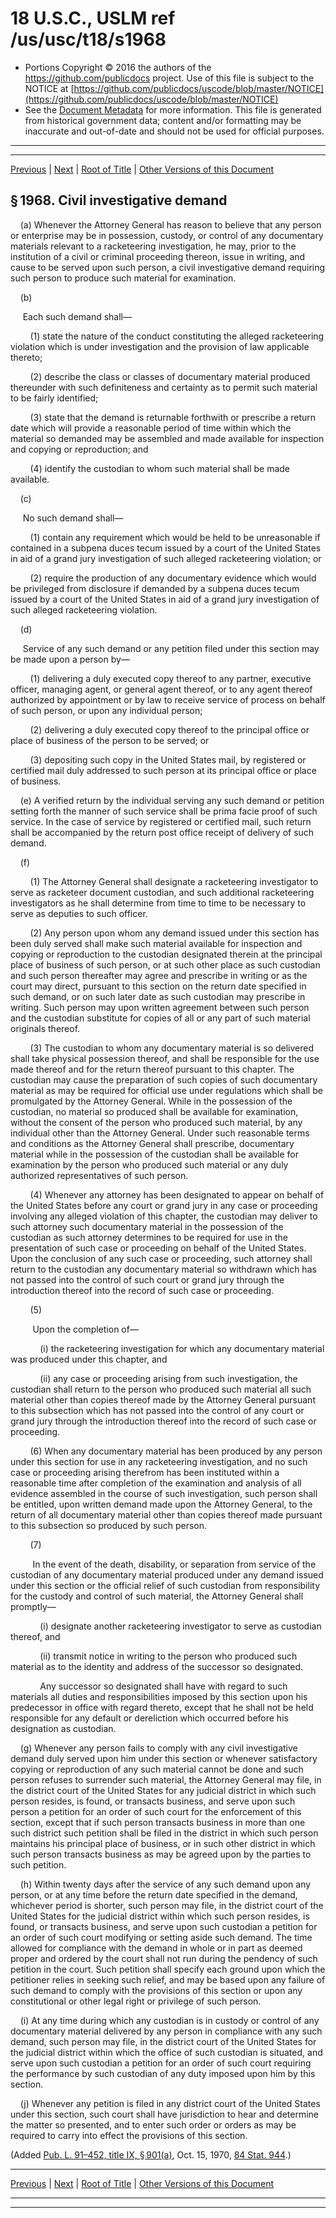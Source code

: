 ---
---

# 18 U.S.C., USLM ref /us/usc/t18/s1968

* Portions Copyright © 2016 the authors of the https://github.com/publicdocs project.
  Use of this file is subject to the NOTICE at [https://github.com/publicdocs/uscode/blob/master/NOTICE](https://github.com/publicdocs/uscode/blob/master/NOTICE)
* See the [Document Metadata](././../../../../..//README.md) for more information.
  This file is generated from historical government data; content and/or formatting may be inaccurate and out-of-date and should not be used for official purposes.

----------
----------

[Previous](./../../../../..//us/usc/t18/ptI/ch96/m__us_usc_t18_s1967.md) | [Next](./../../../../..//us/usc/t18/ptI/ch97/m__us_usc_t18_ptI_ch97.md) | [Root of Title](./../../../../../) | [Other Versions of this Document](https://publicdocs.github.io/go/links?ns=uslm&ref=%2Fus%2Fusc%2Ft18%2Fs1968)

## § 1968. Civil investigative demand

    (a) Whenever the Attorney General has reason to believe that any person or enterprise may be in possession, custody, or control of any documentary materials relevant to a racketeering investigation, he may, prior to the institution of a civil or criminal proceeding thereon, issue in writing, and cause to be served upon such person, a civil investigative demand requiring such person to produce such material for examination.

    (b)

     Each such demand shall—

        (1) state the nature of the conduct constituting the alleged racketeering violation which is under investigation and the provision of law applicable thereto;

        (2) describe the class or classes of documentary material produced thereunder with such definiteness and certainty as to permit such material to be fairly identified;

        (3) state that the demand is returnable forthwith or prescribe a return date which will provide a reasonable period of time within which the material so demanded may be assembled and made available for inspection and copying or reproduction; and

        (4) identify the custodian to whom such material shall be made available.

    (c)

     No such demand shall—

        (1) contain any requirement which would be held to be unreasonable if contained in a subpena duces tecum issued by a court of the United States in aid of a grand jury investigation of such alleged racketeering violation; or

        (2) require the production of any documentary evidence which would be privileged from disclosure if demanded by a subpena duces tecum issued by a court of the United States in aid of a grand jury investigation of such alleged racketeering violation.

    (d)

     Service of any such demand or any petition filed under this section may be made upon a person by—

        (1) delivering a duly executed copy thereof to any partner, executive officer, managing agent, or general agent thereof, or to any agent thereof authorized by appointment or by law to receive service of process on behalf of such person, or upon any individual person;

        (2) delivering a duly executed copy thereof to the principal office or place of business of the person to be served; or

        (3) depositing such copy in the United States mail, by registered or certified mail duly addressed to such person at its principal office or place of business.

    (e) A verified return by the individual serving any such demand or petition setting forth the manner of such service shall be prima facie proof of such service. In the case of service by registered or certified mail, such return shall be accompanied by the return post office receipt of delivery of such demand.

    (f)

        (1) The Attorney General shall designate a racketeering investigator to serve as racketeer document custodian, and such additional rack­eteering investigators as he shall determine from time to time to be necessary to serve as deputies to such officer.

        (2) Any person upon whom any demand issued under this section has been duly served shall make such material available for inspection and copying or reproduction to the custodian designated therein at the principal place of business of such person, or at such other place as such custodian and such person thereafter may agree and prescribe in writing or as the court may direct, pursuant to this section on the return date specified in such demand, or on such later date as such custodian may prescribe in writing. Such person may upon written agreement between such person and the custodian substitute for copies of all or any part of such material originals thereof.

        (3) The custodian to whom any documentary material is so delivered shall take physical possession thereof, and shall be responsible for the use made thereof and for the return thereof pursuant to this chapter. The custodian may cause the preparation of such copies of such documentary material as may be required for official use under regulations which shall be promulgated by the Attorney General. While in the possession of the custodian, no material so produced shall be available for examination, without the consent of the person who produced such material, by any individual other than the Attorney General. Under such reasonable terms and conditions as the Attorney General shall prescribe, documentary material while in the possession of the custodian shall be available for examination by the person who produced such material or any duly authorized representatives of such person.

        (4) Whenever any attorney has been designated to appear on behalf of the United States before any court or grand jury in any case or proceeding involving any alleged violation of this chapter, the custodian may deliver to such attorney such documentary material in the possession of the custodian as such attorney determines to be required for use in the presentation of such case or proceeding on behalf of the United States. Upon the conclusion of any such case or proceeding, such attorney shall return to the custodian any documentary material so withdrawn which has not passed into the control of such court or grand jury through the introduction thereof into the record of such case or proceeding.

        (5)

         Upon the completion of—

            (i) the racketeering investigation for which any documentary material was produced under this chapter, and

            (ii) any case or proceeding arising from such investigation, the custodian shall return to the person who produced such material all such material other than copies thereof made by the Attorney General pursuant to this subsection which has not passed into the control of any court or grand jury through the introduction thereof into the record of such case or proceeding.

        (6) When any documentary material has been produced by any person under this section for use in any racketeering investigation, and no such case or proceeding arising therefrom has been instituted within a reasonable time after completion of the examination and analysis of all evidence assembled in the course of such investigation, such person shall be entitled, upon written demand made upon the Attorney General, to the return of all documentary material other than copies thereof made pursuant to this subsection so produced by such person.

        (7)

         In the event of the death, disability, or separation from service of the custodian of any documentary material produced under any demand issued under this section or the official relief of such custodian from responsibility for the custody and control of such material, the Attorney General shall promptly—

            (i) designate another racketeering investigator to serve as custodian thereof, and

            (ii) transmit notice in writing to the person who produced such material as to the identity and address of the successor so designated.

            Any successor so designated shall have with regard to such materials all duties and responsibilities imposed by this section upon his predecessor in office with regard thereto, except that he shall not be held responsible for any default or dereliction which occurred before his designation as custodian.

    (g) Whenever any person fails to comply with any civil investigative demand duly served upon him under this section or whenever satisfactory copying or reproduction of any such material cannot be done and such person refuses to surrender such material, the Attorney General may file, in the district court of the United States for any judicial district in which such person resides, is found, or transacts business, and serve upon such person a petition for an order of such court for the enforcement of this section, except that if such person transacts business in more than one such district such petition shall be filed in the district in which such person maintains his principal place of business, or in such other district in which such person transacts business as may be agreed upon by the parties to such petition.

    (h) Within twenty days after the service of any such demand upon any person, or at any time before the return date specified in the demand, whichever period is shorter, such person may file, in the district court of the United States for the judicial district within which such person resides, is found, or transacts business, and serve upon such custodian a petition for an order of such court modifying or setting aside such demand. The time allowed for compliance with the demand in whole or in part as deemed proper and ordered by the court shall not run during the pendency of such petition in the court. Such petition shall specify each ground upon which the petitioner relies in seeking such relief, and may be based upon any failure of such demand to comply with the provisions of this section or upon any constitutional or other legal right or privilege of such person.

    (i) At any time during which any custodian is in custody or control of any documentary material delivered by any person in compliance with any such demand, such person may file, in the district court of the United States for the judicial district within which the office of such custodian is situated, and serve upon such custodian a petition for an order of such court requiring the performance by such custodian of any duty imposed upon him by this section.

    (j) Whenever any petition is filed in any district court of the United States under this section, such court shall have jurisdiction to hear and determine the matter so presented, and to enter such order or orders as may be required to carry into effect the provisions of this section.

(Added [Pub. L. 91–452, title IX, § 901(a)][/us/pl/91/452/s901/a], Oct. 15, 1970, [84 Stat. 944][/us/stat/84/944].)

----------

[Previous](./../../../../..//us/usc/t18/ptI/ch96/m__us_usc_t18_s1967.md) | [Next](./../../../../..//us/usc/t18/ptI/ch97/m__us_usc_t18_ptI_ch97.md) | [Root of Title](./../../../../../) | [Other Versions of this Document](https://publicdocs.github.io/go/links?ns=uslm&ref=%2Fus%2Fusc%2Ft18%2Fs1968)

----------
----------

[/us/pl/91/452/s901/a]: https://publicdocs.github.io/go/links?ns=uslm&ref=%2Fus%2Fpl%2F91%2F452%2Fs901%2Fa
[/us/stat/84/944]: https://publicdocs.github.io/go/links?ns=uslm&ref=%2Fus%2Fstat%2F84%2F944


